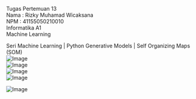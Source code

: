 Tugas Pertemuan 13 <br>
Nama	: Rizky Muhamad Wicaksana <br>
NPM	: 41155050210010 <br>
Informatika A1 <br>
Machine Learning <br>

Seri Machine Learning | Python Generative Models | Self Organizing Maps (SOM) <br>
![Image](https://github.com/user-attachments/assets/df4b078e-9bb8-4e5e-82d2-f848ac52983a) <br>
![Image](https://github.com/user-attachments/assets/bd891b02-8bb4-4199-a695-09060c662497) <br>
![Image](https://github.com/user-attachments/assets/2158a781-eb75-4256-b1c4-64284b280382) <br>
![Image](https://github.com/user-attachments/assets/3bce8bae-c316-489b-ba79-2c3563950ae3) <br>

![Image](https://github.com/user-attachments/assets/88037345-8971-4d89-b8e5-ffce3e1236c7) <br> 
